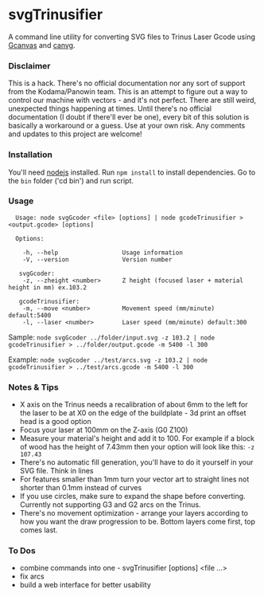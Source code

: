 svgTrinusifier
========
A command line utility for converting SVG files to Trinus Laser Gcode using [Gcanvas](https://github.com/em/gcanvas) and [canvg](https://code.google.com/p/canvg/).

### Disclaimer
This is a hack. There's no official documentation nor any sort of support from the Kodama/Panowin team. This is an attempt to figure out a way to control our machine with vectors - and it's not perfect. There are still weird, unexpected things happening at times. Until there's no official documentation (I doubt if there'll ever be one), every bit of this solution is basically a workaround or a guess. Use at your own risk.
Any comments and updates to this project are welcome!

### Installation
You'll need [nodejs](http://nodejs.org) installed.
Run `npm install` to install dependencies.
Go to the `bin` folder ('cd bin') and run script.

### Usage
```
  Usage: node svgGcoder <file> [options] | node gcodeTrinusifier > <output.gcode> [options]

  Options:

    -h, --help					Usage information
    -V, --version				Version number
   
   svgGcoder: 
    -z, --zheight <number>		Z height (focused laser + material height in mm) ex.103.2
   
   gcodeTrinusifier:
    -m, --move <number>			Movement speed (mm/minute) default:5400
    -l, --laser <number>		Laser speed (mm/minute) default:300

```

Sample: `node svgGcoder ../folder/input.svg -z 103.2 | node gcodeTrinusifier > ../folder/output.gcode -m 5400 -l 300`

Example: `node svgGcoder ../test/arcs.svg -z 103.2 | node gcodeTrinusifier > ../test/arcs.gcode -m 5400 -l 300`

### Notes & Tips
- X axis on the Trinus needs a recalibration of about 6mm to the left for the laser to be at X0 on the edge of the buildplate - 3d print an offset head is a good option
- Focus your laser at 100mm on the Z-axis (G0 Z100)
- Measure your material's height and add it to 100. For example if a block of wood has the height of 7.43mm then your option will look like this: `-z 107.43`
- There's no automatic fill generation, you'll have to do it yourself in your SVG file. Think in lines
- For features smaller than 1mm turn your vector art to straight lines not shorter than 0.1mm instead of curves
- If you use circles, make sure to expand the shape before converting. Currently not supporting G3 and G2 arcs on the Trinus.
- There's no movement optimization - arrange your layers according to how you want the draw progression to be. Bottom layers come first, top comes last.

### To Dos
- combine commands into one - svgTrinusifier [options] <file ...>
- fix arcs
- build a web interface for better usability